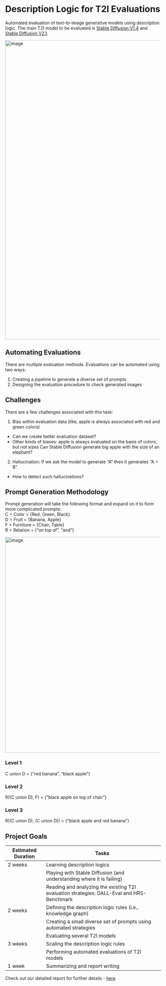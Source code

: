 # Description Logic for T2I Evaluations

Automated evaluation of text-to-image generative models using description logic.
The main T2I model to be evaluated is [Stable Diffusion V1.4](https://huggingface.co/CompVis/stable-diffusion-v1-4) and [Stable Diffusion V2.1](https://huggingface.co/CompVis/stable-diffusion-v2-1).

<img width="969" alt="image" src="https://github.com/user-attachments/assets/f2a19458-812c-4365-bc06-89549a12cb05">

## Automating Evaluations
There are multiple evaluation methods. Evaluations can be automated using two ways: 
1. Creating a pipeline to generate a diverse set of prompts
2. Designing the evaluation procedure to check generated images

## Challenges
There are a few challenges associated with this task:
1. Bias within evaluation data (like, apple is always associated with red and green colors)
- Can we create better evaluation dataset?
- Other kinds of biases: apple is always evaluated on the basis of colors, but not sizes
Can Stable Diffusion generate big apple with the size of an elephant?
2. Hallucination: If we ask the model to generate “A” then it generates “A + B”.
- How to detect such hallucinations?

## Prompt Generation Methodology
Prompt generation will take the following format and expand on it to form more complicated prompts:<br>
C = Color = {Red, Green, Black}<br>
D = Fruit = {Banana, Apple}<br>
F = Furniture = {Chair, Table}<br>
R = Relation = {“on top of”, “and”}<br>

<img width="698" alt="image" src="https://github.com/user-attachments/assets/6ce5cb7c-be0f-495b-9f79-253c5d2c1b9a">

### Level 1
C union D = {“red banana”, “black apple”}

### Level 2
R((C union D), F) = {“black apple on top of chair”}

### Level 3
R((C union D), (C union D)) = {“black apple and red banana”}

## Project Goals
| Estimated Duration | Tasks                                                                                   |
|--------------------|-----------------------------------------------------------------------------------------|
|2 weeks             |Learning description logics                                                              |
|                    |Playing with Stable Diffusion (and understanding where it is failing)                    | 
|                    |Reading and analyzing the existing T2I evaluation strategies: DALL-Eval and HRS-Benchmark|
|2 weeks             |Defining the description logic rules (i.e., knowledge graph)                             |
|                    |Creating a small diverse set of prompts using automated strategies                       |
|                    |Evaluating several T2I models                                                            |
|3 weeks             |Scaling the description logic rules                                                      |
|                    |Performing automated evaluations of T2I models                                           |
|1 week              |Summarizing and report writing                                                           |

Check out our detailed report for further details - [here](DL-T2I_Report.pdf)
